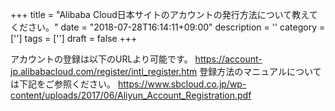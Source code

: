 +++
title = "Alibaba Cloud日本サイトのアカウントの発行方法について教えてください。"
date = "2018-07-28T16:14:11+09:00"
description = ''
category = ['']
tags = ['']
draft = false
+++

アカウントの登録は以下のURLより可能です。
https://account-jp.alibabacloud.com/register/intl_register.htm
登録方法のマニュアルについては下記をご参照ください。
https://www.sbcloud.co.jp/wp-content/uploads/2017/06/Aliyun_Account_Registration.pdf
